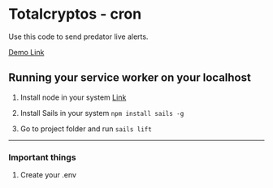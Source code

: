 # Totalcryptos - cron

Use this code to send predator live alerts.

[Demo Link](http://www.cron.totalcryptos.com/)

## Running your service worker on your localhost

1.  Install node in your system [Link](https://nodejs.org/en/download/)

2.  Install Sails in your system `npm install sails -g`

3.  Go to project folder and run `sails lift`

***

### Important things

1. Create your .env

